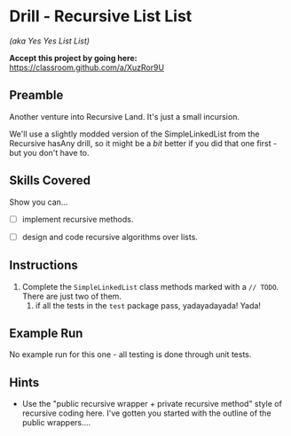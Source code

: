 # Drill - Recursive List List

_(aka Yes Yes List List)_

**Accept this project by going here:** https://classroom.github.com/a/XuzRor9U

## Preamble

Another venture into Recursive Land. It's just a small incursion.

We'll use a slightly modded version of the SimpleLinkedList from the Recursive hasAny drill, so it might be a *bit* better if you did that one first - but you don't have to.


## Skills Covered

Show you can...

- [ ] implement recursive methods.
- [ ] design and code recursive algorithms over lists.


## Instructions

1. Complete the `SimpleLinkedList` class methods marked with a `// TODO`. There are just two of them.   
   1. if all the tests in the `test` package pass, yadayadayada! Yada!
  

## Example Run

No example run for this one - all testing is done through unit tests.

## Hints

- Use the "public recursive wrapper + private recursive method" style of recursive coding here. I've gotten you started with the outline of the public wrappers....